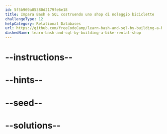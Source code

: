 ```yaml
---
id: 5f5b969a05380d2179fe6e18
title: Impara Bash e SQL costruendo uno shop di noleggio biciclette
challengeType: 12
helpCategory: Relational Databases
url: https://github.com/freeCodeCamp/learn-bash-and-sql-by-building-a-bike-rental-shop
dashedName: learn-bash-and-sql-by-building-a-bike-rental-shop
---
```



# --instructions--

# --hints--

# --seed--

# --solutions--
